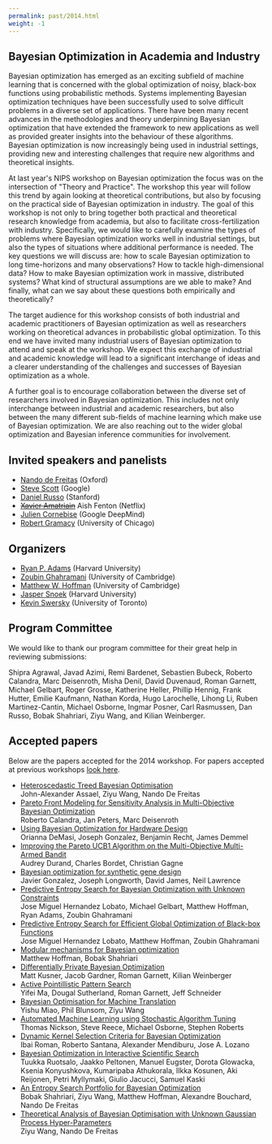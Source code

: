 ```yaml
---
permalink: past/2014.html
weight: -1
---
```


Bayesian Optimization in Academia and Industry
----------------------------------------------

Bayesian optimization has emerged as an exciting subfield of machine learning
that is concerned with the global optimization of noisy, black-box functions
using probabilistic methods. Systems implementing Bayesian optimization
techniques have been successfully used to solve difficult problems in a diverse
set of applications. There have been many recent advances in the methodologies
and theory underpinning Bayesian optimization that have extended the framework
to new applications as well as provided greater insights into the behaviour of
these algorithms. Bayesian optimization is now increasingly being used in
industrial settings, providing new and interesting challenges that require new
algorithms and theoretical insights.

At last year's NIPS workshop on Bayesian optimization the focus was on the
intersection of "Theory and Practice". The workshop this year will follow this
trend by again looking at theoretical contributions, but also by focusing on the
practical side of Bayesian optimization in industry. The goal of this workshop
is not only to bring together both practical and theoretical research knowledge
from academia, but also to facilitate cross-fertilization with industry.
Specifically, we would like to carefully examine the types of problems where
Bayesian optimization works well in industrial settings, but also the types of
situations where additional performance is needed. The key questions we will
discuss are: how to scale Bayesian optimization to long time-horizons and many
observations? How to tackle high-dimensional data? How to make Bayesian
optimization work in massive, distributed systems? What kind of structural
assumptions are we able to make? And finally, what can we say about these
questions both empirically and theoretically?

The target audience for this workshop consists of both industrial and academic
practitioners of Bayesian optimization as well as researchers working on
theoretical advances in probabilistic global optimization. To this end we have
invited many industrial users of Bayesian optimization to attend and speak at
the workshop. We expect this exchange of industrial and academic knowledge will
lead to a significant interchange of ideas and a clearer understanding of the
challenges and successes of Bayesian optimization as a whole.

A further goal is to encourage collaboration between the diverse set of
researchers involved in Bayesian optimization. This includes not only
interchange between industrial and academic researchers, but also between the
many different sub-fields of machine learning which make use of Bayesian
optimization. We are also reaching out to the wider global optimization and
Bayesian inference communities for involvement.


Invited speakers and panelists
-------------------------------

- [Nando de Freitas](http://www.cs.ox.ac.uk/people/nando.defreitas/) (Oxford)
- [Steve Scott](http://stevethebayesian.com) (Google)
- [Daniel Russo](http://web.stanford.edu/~djrusso) (Stanford)
- [<strike>Xavier Amatriain</strike>](http://xavier.amatriain.net/) Aish Fenton (Netflix)
- [Julien Cornebise](http://www.cornebise.com/julien/) (Google DeepMind)
- [Robert Gramacy](http://faculty.chicagobooth.edu/robert.gramacy) (University of Chicago)


Organizers
---------------------

- [Ryan P. Adams](http://www.seas.harvard.edu/directory/rpa) (Harvard University)
- [Zoubin Ghahramani](http://mlg.eng.cam.ac.uk/zoubin) (University of Cambridge)
- [Matthew W. Hoffman](http://mlg.eng.cam.ac.uk/hoffmanm) (University of Cambridge)
- [Jasper Snoek](http://people.seas.harvard.edu/~jsnoek) (Harvard University)
- [Kevin Swersky](http://www.cs.toronto.edu/~kswersky) (University of Toronto)


Program Committee
------------------

We would like to thank our program committee for their great help in reviewing
submissions:

Shipra Agrawal,
Javad Azimi,
Remi Bardenet,
Sebastien Bubeck,
Roberto Calandra,
Marc Deisenroth,
Misha Denil,
David Duvenaud,
Roman Garnett,
Michael Gelbart,
Roger Grosse,
Katherine Heller,
Phillip Hennig,
Frank Hutter,
Emilie Kaufmann,
Nathan Korda,
Hugo Larochelle,
Lihong Li,
Ruben Martinez-Cantin,
Michael Osborne,
Ingmar Posner,
Carl Rasmussen,
Dan Russo,
Bobak Shahriari,
Ziyu Wang, and
Kilian Weinberger.


Accepted papers
------------------

Below are the papers accepted for the 2014 workshop. For papers accepted at
previous workshops [look here](/past/).

- [Heteroscedastic Treed Bayesian Optimisation](/papers/2014/paper1.pdf)<br>
  John-Alexander Assael, Ziyu Wang, Nando De Freitas
- [Pareto Front Modeling for Sensitivity Analysis in Multi-Objective Bayesian
  Optimization](/papers/2014/paper2.pdf)<br>
  Roberto Calandra, Jan Peters, Marc Deisenroth
- [Using Bayesian Optimization for Hardware Design](/papers/2014/paper3.pdf)<br>
Orianna DeMasi, Joseph Gonzalez, Benjamin Recht, James Demmel
- [Improving the Pareto UCB1 Algorithm on the Multi-Objective Multi-Armed
  Bandit](/papers/2014/paper4.pdf)<br>
  Audrey Durand, Charles Bordet, Christian Gagne
- [Bayesian optimization for synthetic gene design](/papers/2014/paper5.pdf)<br>
  Javier Gonzalez, Joseph Longworth, David James, Neil  Lawrence
- [Predictive Entropy Search for Bayesian Optimization with Unknown
  Constraints](/papers/2014/paper6.pdf)<br>
  Jose Miguel Hernandez Lobato, Michael Gelbart, Matthew Hoffman, Ryan Adams,
  Zoubin Ghahramani
- [Predictive Entropy Search for Efficient Global Optimization of Black-box
  Functions](/papers/2014/paper7.pdf)<br>
  Jose Miguel Hernandez Lobato, Matthew Hoffman, Zoubin Ghahramani
- [Modular mechanisms for Bayesian optimization](/papers/2014/paper8.pdf)<br>
  Matthew Hoffman, Bobak Shahriari
- [Differentially Private Bayesian Optimization](/papers/2014/paper9.pdf)<br>
  Matt Kusner, Jacob Gardner, Roman Garnett, Kilian Weinberger
- [Active Pointillistic Pattern Search](/papers/2014/paper10.pdf)<br>
  Yifei Ma, Dougal Sutherland, Roman Garnett, Jeff Schneider
- [Bayesian Optimisation for Machine Translation](/papers/2014/paper11.pdf)<br>
  Yishu Miao, Phil Blunsom, Ziyu Wang
- [Automated Machine Learning using Stochastic Algorithm Tuning](/papers/2014/paper12.pdf)<br>
  Thomas Nickson, Steve Reece, Michael Osborne, Stephen Roberts
- [Dynamic Kernel Selection Criteria for Bayesian Optimization](/papers/2014/paper13.pdf)<br>
  Ibai Roman, Roberto Santana, Alexander Mendiburu, Jose A. Lozano
- [Bayesian Optimization in Interactive Scientific Search](/papers/2014/paper14.pdf)<br>
  Tuukka Ruotsalo, Jaakko Peltonen, Manuel Eugster, Dorota Glowacka, Ksenia
  Konyushkova, Kumaripaba Athukorala, Ilkka Kosunen, Aki Reijonen, Petri
  Myllymaki, Giulio Jacucci, Samuel Kaski
- [An Entropy Search Portfolio for Bayesian Optimization](/papers/2014/paper15.pdf)<br>
  Bobak Shahriari, Ziyu Wang, Matthew Hoffman, Alexandre Bouchard, Nando De Freitas
- [Theoretical Analysis of Bayesian Optimisation with Unknown Gaussian Process
  Hyper-Parameters](/papers/2014/paper16.pdf)<br>
  Ziyu Wang, Nando De Freitas

